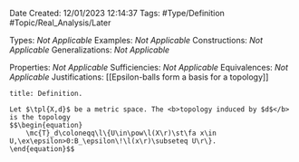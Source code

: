 <div class="topSpace"></div>

Date Created: 12/01/2023 12:14:37
Tags: #Type/Definition #Topic/Real_Analysis/Later

Types: <i>Not Applicable</i>
Examples: <i>Not Applicable</i>
Constructions: <i>Not Applicable</i>
Generalizations: <i>Not Applicable</i>

Properties: <i>Not Applicable</i>
Sufficiencies: <i>Not Applicable</i>
Equivalences: <i>Not Applicable</i>
Justifications: [[Epsilon-balls form a basis for a topology]]

``` ad-Definition
title: Definition.

Let $\tpl{X,d}$ be a metric space. The <b>topology induced by $d$</b> is the topology
$$\begin{equation}
    \mc{T}_d\coloneqq\l\{U\in\pow\l(X\r)\st\fa x\in U,\ex\epsilon>0:B_\epsilon\!\l(x\r)\subseteq U\r\}.
\end{equation}$$

```
